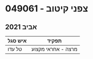 # 049061 - צפני קיטוב

## אביב 2021

| איש סגל | תפקיד |
| ---- | ---- |
| טל עדו | מרצה - אחראי מקצוע |

